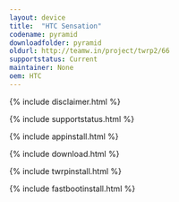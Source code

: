 ```yaml
---
layout: device
title:  "HTC Sensation"
codename: pyramid
downloadfolder: pyramid
oldurl: http://teamw.in/project/twrp2/66
supportstatus: Current
maintainer: None
oem: HTC
---
```


{% include disclaimer.html %}

{% include supportstatus.html %}

{% include appinstall.html %}

{% include download.html %}

{% include twrpinstall.html %}

{% include fastbootinstall.html %}
